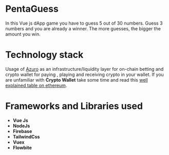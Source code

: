 # PentaGuess 
In this Vue js dApp game you have to guess 5 out of 30 numbers. Guess 3 numbers and you are already a winner. The more guesses, the bigger the amount you win.

# Technology stack
Usage of [Azuro](https://pages.github.com/) as an infrastructure/liquidity layer for on-chain betting and crypto wallet for paying , playing and receiving crypto in your wallet. If you are unfamiliar with **Crypto Wallet** take some time and read this [well explained table on ethereum](https://ethereum.org/en/wallets/find-wallet/).


# Frameworks and Libraries used
+ **Vue Js**
+ **NodeJs**
+ **Firebase**
+ **TailwindCss**
+ **Vuex**
+ **Flowbite**
